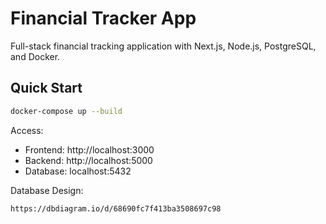 # Financial Tracker App

Full-stack financial tracking application with Next.js, Node.js, PostgreSQL, and Docker.

## Quick Start

```bash
docker-compose up --build
```

Access:
- Frontend: http://localhost:3000
- Backend: http://localhost:5000
- Database: localhost:5432

Database Design:
```
https://dbdiagram.io/d/68690fc7f413ba3508697c98
```
